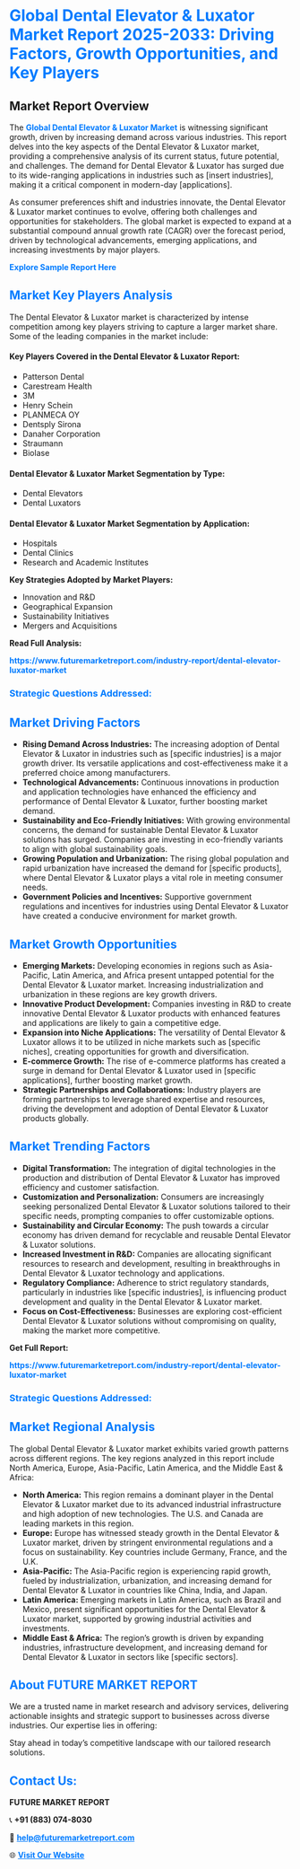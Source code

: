 <h1 style="color: #007BFF;">Global Dental Elevator & Luxator Market Report 2025-2033: Driving Factors, Growth Opportunities, and Key Players</h1>

<section id="overview">
<h2>Market Report Overview</h2>
<p>The <a href="https://www.futuremarketreport.com/industry-report/dental-elevator-luxator-market" style="color: #007BFF; text-decoration: none;"><strong>Global Dental Elevator & Luxator Market</strong></a> is witnessing significant growth, driven by increasing demand across various industries. This report delves into the key aspects of the Dental Elevator & Luxator market, providing a comprehensive analysis of its current status, future potential, and challenges. The demand for Dental Elevator & Luxator has surged due to its wide-ranging applications in industries such as [insert industries], making it a critical component in modern-day [applications].</p>
<p>As consumer preferences shift and industries innovate, the Dental Elevator & Luxator market continues to evolve, offering both challenges and opportunities for stakeholders. The global market is expected to expand at a substantial compound annual growth rate (CAGR) over the forecast period, driven by technological advancements, emerging applications, and increasing investments by major players.</p>
</section>

<section id="overview">
<p><a href="https://www.futuremarketreport.com/request-sample/reportId=77069" style="color: #007BFF; text-decoration: none;"><strong>Explore Sample Report Here</strong></a></p>
</section>

<section id="key-players">
<h2 style="color: #007BFF;">Market Key Players Analysis</h2>
<p>The Dental Elevator & Luxator market is characterized by intense competition among key players striving to capture a larger market share. Some of the leading companies in the market include:</p>
<h4>Key Players Covered in the Dental Elevator & Luxator Report:</h4>
<ul><li>Patterson Dental</li><li>Carestream Health</li><li>3M</li><li>Henry Schein</li><li>PLANMECA OY</li><li>Dentsply Sirona</li><li>Danaher Corporation</li><li>Straumann</li><li>Biolase</li></ul>
<h4>Dental Elevator & Luxator Market Segmentation by Type:</h4>
<ul><li>Dental Elevators</li><li>Dental Luxators</li></ul>

<h4>Dental Elevator & Luxator Market Segmentation by Application:</h4>
<ul><li>Hospitals</li><li>Dental Clinics</li><li>Research and Academic Institutes</li></ul>
<p><strong>Key Strategies Adopted by Market Players:</strong></p>
<ul>
<li>Innovation and R&D</li>
<li>Geographical Expansion</li>
<li>Sustainability Initiatives</li>
<li>Mergers and Acquisitions</li>
</ul>
</section>

<section>
<p><strong>Read Full Analysis: </strong></p><a href="https://www.futuremarketreport.com/industry-report/dental-elevator-luxator-market" style="color: #007BFF; text-decoration: none;"><strong>https://www.futuremarketreport.com/industry-report/dental-elevator-luxator-market</strong></a>
<h3 style="color: #007BFF;">Strategic Questions Addressed:</h3>
</section>

<section id="driving-factors">
<h2 style="color: #007BFF;">Market Driving Factors</h2>
<ul>
<li><strong>Rising Demand Across Industries:</strong> The increasing adoption of Dental Elevator & Luxator in industries such as [specific industries] is a major growth driver. Its versatile applications and cost-effectiveness make it a preferred choice among manufacturers.</li>
<li><strong>Technological Advancements:</strong> Continuous innovations in production and application technologies have enhanced the efficiency and performance of Dental Elevator & Luxator, further boosting market demand.</li>
<li><strong>Sustainability and Eco-Friendly Initiatives:</strong> With growing environmental concerns, the demand for sustainable Dental Elevator & Luxator solutions has surged. Companies are investing in eco-friendly variants to align with global sustainability goals.</li>
<li><strong>Growing Population and Urbanization:</strong> The rising global population and rapid urbanization have increased the demand for [specific products], where Dental Elevator & Luxator plays a vital role in meeting consumer needs.</li>
<li><strong>Government Policies and Incentives:</strong> Supportive government regulations and incentives for industries using Dental Elevator & Luxator have created a conducive environment for market growth.</li>
</ul>
</section>

<section id="growth-opportunities">
<h2 style="color: #007BFF;">Market Growth Opportunities</h2>
<ul>
<li><strong>Emerging Markets:</strong> Developing economies in regions such as Asia-Pacific, Latin America, and Africa present untapped potential for the Dental Elevator & Luxator market. Increasing industrialization and urbanization in these regions are key growth drivers.</li>
<li><strong>Innovative Product Development:</strong> Companies investing in R&D to create innovative Dental Elevator & Luxator products with enhanced features and applications are likely to gain a competitive edge.</li>
<li><strong>Expansion into Niche Applications:</strong> The versatility of Dental Elevator & Luxator allows it to be utilized in niche markets such as [specific niches], creating opportunities for growth and diversification.</li>
<li><strong>E-commerce Growth:</strong> The rise of e-commerce platforms has created a surge in demand for Dental Elevator & Luxator used in [specific applications], further boosting market growth.</li>
<li><strong>Strategic Partnerships and Collaborations:</strong> Industry players are forming partnerships to leverage shared expertise and resources, driving the development and adoption of Dental Elevator & Luxator products globally.</li>
</ul>
</section>

<section id="trending-factors">
<h2 style="color: #007BFF;">Market Trending Factors</h2>
<ul>
<li><strong>Digital Transformation:</strong> The integration of digital technologies in the production and distribution of Dental Elevator & Luxator has improved efficiency and customer satisfaction.</li>
<li><strong>Customization and Personalization:</strong> Consumers are increasingly seeking personalized Dental Elevator & Luxator solutions tailored to their specific needs, prompting companies to offer customizable options.</li>
<li><strong>Sustainability and Circular Economy:</strong> The push towards a circular economy has driven demand for recyclable and reusable Dental Elevator & Luxator solutions.</li>
<li><strong>Increased Investment in R&D:</strong> Companies are allocating significant resources to research and development, resulting in breakthroughs in Dental Elevator & Luxator technology and applications.</li>
<li><strong>Regulatory Compliance:</strong> Adherence to strict regulatory standards, particularly in industries like [specific industries], is influencing product development and quality in the Dental Elevator & Luxator market.</li>
<li><strong>Focus on Cost-Effectiveness:</strong> Businesses are exploring cost-efficient Dental Elevator & Luxator solutions without compromising on quality, making the market more competitive.</li>
</ul>
</section>

<section>
<p><strong>Get Full Report: </strong></p><a href="https://www.futuremarketreport.com/industry-report/dental-elevator-luxator-market" style="color: #007BFF; text-decoration: none;"><strong>https://www.futuremarketreport.com/industry-report/dental-elevator-luxator-market</strong></a>
<h3 style="color: #007BFF;">Strategic Questions Addressed:</h3>
</section>


<section id="regional-analysis">
<h2 style="color: #007BFF;">Market Regional Analysis</h2>
<p>The global Dental Elevator & Luxator market exhibits varied growth patterns across different regions. The key regions analyzed in this report include North America, Europe, Asia-Pacific, Latin America, and the Middle East & Africa:</p>
<ul>
<li><strong>North America:</strong> This region remains a dominant player in the Dental Elevator & Luxator market due to its advanced industrial infrastructure and high adoption of new technologies. The U.S. and Canada are leading markets in this region.</li>
<li><strong>Europe:</strong> Europe has witnessed steady growth in the Dental Elevator & Luxator market, driven by stringent environmental regulations and a focus on sustainability. Key countries include Germany, France, and the U.K.</li>
<li><strong>Asia-Pacific:</strong> The Asia-Pacific region is experiencing rapid growth, fueled by industrialization, urbanization, and increasing demand for Dental Elevator & Luxator in countries like China, India, and Japan.</li>
<li><strong>Latin America:</strong> Emerging markets in Latin America, such as Brazil and Mexico, present significant opportunities for the Dental Elevator & Luxator market, supported by growing industrial activities and investments.</li>
<li><strong>Middle East & Africa:</strong> The region’s growth is driven by expanding industries, infrastructure development, and increasing demand for Dental Elevator & Luxator in sectors like [specific sectors].</li>
</ul>
</section>

<footer>
<h2 style="color: #007BFF;">About FUTURE MARKET REPORT</h2>
<p>We are a trusted name in market research and advisory services, delivering actionable insights and strategic support to businesses across diverse industries. Our expertise lies in offering:</p>

<p>Stay ahead in today’s competitive landscape with our tailored research solutions.</p>

<h2 style="color: #007BFF;">Contact Us:</h2>
<p><strong>FUTURE MARKET REPORT</strong></p>
<p>📞 <strong>+91 (883) 074-8030</strong></p>
<p>📧 <strong><a href="mailto:help@futuremarketreport.com" style="color: #007BFF;">help@futuremarketreport.com</a></strong></p>
<p>🌐 <strong><a href="https://www.futuremarketreport.com/" style="color: #007BFF;">Visit Our Website</a></strong></p>
</footer>